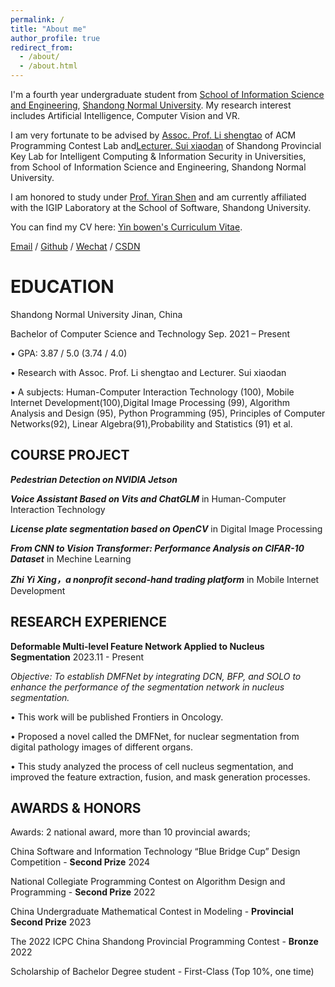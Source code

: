 ```yaml
---
permalink: /
title: "About me"
author_profile: true
redirect_from: 
  - /about/
  - /about.html
---
```


I'm a fourth year undergraduate student from [School of Information Science and Engineering](http://www.ischool.sdnu.edu.cn/), [Shandong Normal University](https://www.sdnu.edu.cn/). My research interest includes Artificial Intelligence, Computer Vision and VR.

I am very fortunate to be advised by [Assoc. Prof. Li shengtao](http://www.ischool.sdnu.edu.cn/info/1322/5803.htm) of ACM Programming Contest Lab and[Lecturer. Sui xiaodan](http://www.ischool.sdnu.edu.cn/info/1323/7000.htm) of Shandong Provincial Key Lab for Intelligent Computing & Information Security in Universities, from School of Information Science and Engineering, Shandong Normal University. 

I am honored to study under [Prof. Yiran Shen](https://faculty.sdu.edu.cn/shenyiran/zh_CN/index.htm) and am currently affiliated with the IGIP Laboratory at the School of Software, Shandong University.

You can find my CV here: [Yin bowen's Curriculum Vitae](../assets/resume.pdf).

[Email](mailto:elisia.ybw@gmail.com) / [Github](https://github.com/YbwElysia) / [Wechat](../images/wechat.jpg) / [CSDN](https://blog.csdn.net/qd1813100174?spm=1000.2115.3001.5343)


EDUCATION
======
Shandong Normal University Jinan, China


Bachelor of Computer Science and Technology Sep. 2021 – Present


• GPA: 3.87 / 5.0 (3.74 / 4.0)


• Research with Assoc. Prof. Li shengtao and Lecturer. Sui xiaodan


• A subjects: Human-Computer Interaction Technology (100), Mobile Internet Development(100),Digital Image Processing (99), Algorithm Analysis and Design (95), Python Programming (95), Principles of Computer Networks(92), Linear Algebra(91),Probability and Statistics (91) et al.

COURSE PROJECT
------
***Pedestrian Detection on NVlDlA Jetson*** 

***Voice Assistant Based on Vits and ChatGLM*** in Human-Computer Interaction Technology

***License plate segmentation based on OpenCV*** in Digital Image Processing

***From CNN to Vision Transformer: Performance Analysis on ClFAR-10 Dataset*** in Mechine Learning

***Zhi Yi Xing，a nonprofit second-hand trading platform*** in Mobile Internet Development

RESEARCH EXPERIENCE
------
**Deformable Multi-level Feature Network Applied to Nucleus Segmentation**       2023.11 - Present

*Objective: To establish DMFNet by integrating DCN, BFP, and SOLO to enhance the performance of the segmentation network in nucleus segmentation.*

• This work will be published Frontiers in Oncology.

• Proposed a novel called the DMFNet, for nuclear segmentation from digital pathology images of different organs.

• This study analyzed the process of cell nucleus segmentation, and improved the feature extraction, fusion, and mask generation processes.

AWARDS & HONORS
------
Awards: 2 national award, more than 10 provincial awards;

China Software and Information Technology “Blue Bridge Cup” Design Competition - **Second Prize** 2024

National Collegiate Programming Contest on Algorithm Design and Programming - **Second Prize** 2022

China Undergraduate Mathematical Contest in Modeling - **Provincial Second Prize** 2023

The 2022 ICPC China Shandong Provincial Programming Contest - **Bronze** 2022

Scholarship of Bachelor Degree student - First-Class (Top 10%, one time)
